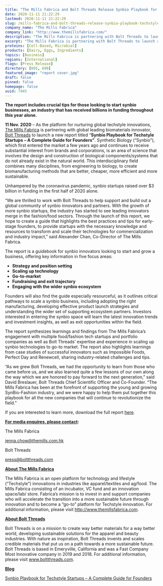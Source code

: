 ```yaml
---
title: "The Mills Fabrica and Bolt Threads Release Synbio Playbook for Techstyle Startups: A Complete Guide for Founders"
date: 2020-11-11 21:22:29
lastmod: 2020-11-11 21:22:29
slug: /mills-fabrica-and-bolt-threads-release-synbio-playbook-techstyle-startups-complete-guide
company_name: "The Mills Fabrica"
company_link: "http://www.themillsfabrica.com/"
description: "The Mills Fabrica is partnering with Bolt Threads to launch a new report titled “Synbio Playbook for Techstyle Startups – A Complete Guide for Founders”. The report synthesizes learnings and findings from The Mills Fabrica’s engagement with multiple food/fashion tech startups and portfolio companies as well as Bolt Threads’ expertise and experience in scaling up synthetic biology technologies to go-to market. The report also highlights learnings from case studies of successful innovators such as Impossible Foods, Perfect Day, and Renewcell, sharing industry-related challenges and tips."
excerpt: "The Mills Fabrica is partnering with Bolt Threads to launch a new report titled “Synbio Playbook for Techstyle Startups – A Complete Guide for Founders”. The report synthesizes learnings and findings from The Mills Fabrica’s engagement with multiple food/fashion tech startups and portfolio companies as well as Bolt Threads’ expertise and experience in scaling up synthetic biology technologies to go-to market. The report also highlights learnings from case studies of successful innovators such as Impossible Foods, Perfect Day, and Renewcell, sharing industry-related challenges and tips."
proteins: [Cell-Based, Microbial]
products: [Dairy, Eggs, Ingredients]
topics: [Business]
regions: [International]
flags: [Press Release]
directory: [695, 699]
featured_image: "report cover.jpg"
draft: false
pinned: false
homepage: false
uuid: 7945
---
```

<p><strong>The report includes crucial tips for those looking to start synbio businesses, an industry that has received billions in funding throughout this year alone.</strong></p>
<p><strong>11 Nov. 2020</strong> – As the platform for nurturing global techstyle innovations, <a href="http://www.themillsfabrica.com/">The Mills Fabrica</a> is partnering with global leading biomaterials innovator, <a href="https://boltthreads.com/">Bolt Threads</a> to launch a new report titled “<strong>Synbio Playbook for Techstyle Startups</strong> <strong>– A Complete Guide for Founders”</strong>. Synthetic Biology (“Synbio”), which first entered the market a few years ago and continues to receive substantial interest from brands and corporations, is an area of science that involves the design and construction of biological components/systems that do not already exist in the natural world. This interdisciplinary field combines many disciplines, from engineering to biology, to create biomanufacturing methods that are better, cheaper, more efficient and more sustainable.</p>
<p>Unhampered by the coronavirus pandemic, synbio startups raised over $3 billion in funding in the first half of 2020 alone.</p>
<p>“We are thrilled to work with Bolt Threads to help support and build out a global community of synbio innovators and partners. With the growth of more synbio startups, the industry has started to see leading innovators merge in the fashion/food sectors. Through the launch of this report, we hope to create a guide that highlights the best practices and tips for early-stage founders, to provide startups with the necessary knowledge and resources to transform and scale their technologies for commercialization and industry impact,” said Alexander Chan, Co-Director of The Mills Fabrica.</p>
<p>The report is a guidebook for synbio innovators looking to start and grow a business, offering key information in five focus areas:</p>
<ul>
<li><strong>Strategy and position setting</strong></li>
<li><strong>Scaling up technology</strong></li>
<li><strong>Go-to-market</strong></li>
<li><strong>Fundraising and exit trajectory</strong></li>
<li><strong>Engaging with the wider synbio ecosystem</strong></li>
</ul>
<p>Founders will also find the guide especially resourceful, as it outlines critical pathways to scale a synbio business, including adopting the right manufacturing, developing effective product launch strategies and understanding the wider set of supporting ecosystem partners. Investors interested in entering the synbio space will learn the latest innovation trends and investment insights, as well as exit opportunities within the field.</p>
<p>The report synthesizes learnings and findings from The Mills Fabrica’s engagement with multiple food/fashion tech startups and portfolio companies as well as Bolt Threads’ expertise and experience in scaling up synbio technologies to go-to market. The report also highlights learnings from case studies of successful innovators such as Impossible Foods, Perfect Day and Renewcell, sharing industry-related challenges and tips.</p>
<p>“As we grew Bolt Threads, we had the opportunity to learn from those who came before us, and we also learned quite a few lessons of our own along the way which we are honored to pay forward to the next generation,” said David Breslauer, Bolt Threads Chief Scientific Officer and Co-Founder. “The Mills Fabrica has been at the forefront of supporting the young and growing SynBio-Fashion industry, and we were happy to help them put together this playbook for all the new companies that will continue to revolutionize the field.”</p>
<p>If you are interested to learn more, download the full report <a href="http://www.themillsfabrica.com/platform/reports/">here</a>.</p>
<p><strong><u>For media enquires, please contact</u></strong><strong>: </strong></p>
<p>The Mills Fabrica</p>
<p><a href="mailto:jenna.chow@themills.com.hk">jenna.chow@themills.com.hk</a></p>
<p>Bolt Threads</p>
<p><a href="mailto:press@boltthreads.com">press@boltthreads.com</a></p>
<p><strong><u>About The Mills Fabrica</u></strong></p>
<p>The Mills Fabrica is an open platform for technology and lifestyle (“Techstyle”) innovations in industries like apparel/textiles and ag/food. The Mills Fabrica consisting of an incubator, VC fund and an innovation space/lab/ store. Fabrica’s mission is to invest in and support companies who will accelerate the transition into a more sustainable future through innovation and to become a “go-to” platform for Techstyle innovation. For additional information, please visit <a href="http://www.themillsfabrica.com">http://www.themillsfabrica.com</a>.</p>
<p><strong><u>About Bolt Threads</u></strong></p>
<p>Bolt Threads is on a mission to create way better materials for a way better world, developing sustainable solutions for the apparel and beauty industries. With nature as inspiration, Bolt Threads invents and scales credible materials that put us on a path towards a more sustainable future. Bolt Threads is based in Emeryville, California and was a Fast Company Most Innovative company in 2019 and 2018. For additional information, please visit <a href="http://www.boltthreads.com">www.boltthreads.com</a>.</p>
<p><strong><u>Blog</u></strong></p>
<p><a href="http://www.themillsfabrica.com/news/synbioplaybook/">Synbio Playbook for Techstyle Startups – A Complete Guide for Founders</a></p>
